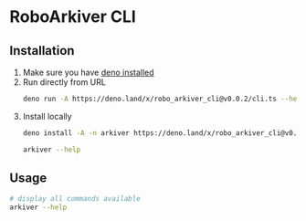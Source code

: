 # RoboArkiver CLI

## Installation
1. Make sure you have [deno installed](https://deno.land/manual/getting_started/installation)
2. Run directly from URL
    ```bash
    deno run -A https://deno.land/x/robo_arkiver_cli@v0.0.2/cli.ts --help
    ```
3. Install locally
    ```bash
    deno install -A -n arkiver https://deno.land/x/robo_arkiver_cli@v0.0.2/cli.ts

    arkiver --help
    ```

## Usage
```bash
# display all commands available
arkiver --help
```